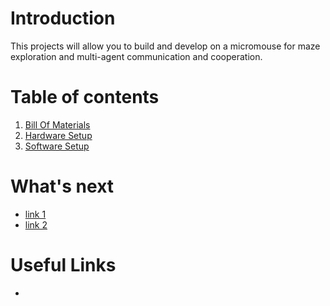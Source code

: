# Introduction

This projects will allow you to build and develop on a micromouse for maze exploration and multi-agent communication and cooperation.

# Table of contents
1. [Bill Of Materials](#bill-of-materials)
2. [Hardware Setup](#hardware-setup)
3. [Software Setup](#software-setup)

# What's next
- [link 1](link1)
- [link 2](link2)

# Useful Links
-  
